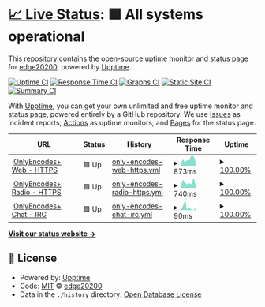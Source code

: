 # [📈 Live Status](https://edge20200.github.io/Status): <!--live status--> **🟩 All systems operational**

This repository contains the open-source uptime monitor and status page for [edge20200](https://edge20200.github.io/Status), powered by [Upptime](https://github.com/upptime/upptime).

[![Uptime CI](https://github.com/edge20200/Status/workflows/Uptime%20CI/badge.svg)](https://github.com/edge20200/Status/actions?query=workflow%3A%22Uptime+CI%22)
[![Response Time CI](https://github.com/edge20200/Status/workflows/Response%20Time%20CI/badge.svg)](https://github.com/edge20200/Status/actions?query=workflow%3A%22Response+Time+CI%22)
[![Graphs CI](https://github.com/edge20200/Status/workflows/Graphs%20CI/badge.svg)](https://github.com/edge20200/Status/actions?query=workflow%3A%22Graphs+CI%22)
[![Static Site CI](https://github.com/edge20200/Status/workflows/Static%20Site%20CI/badge.svg)](https://github.com/edge20200/Status/actions?query=workflow%3A%22Static+Site+CI%22)
[![Summary CI](https://github.com/edge20200/Status/workflows/Summary%20CI/badge.svg)](https://github.com/edge20200/Status/actions?query=workflow%3A%22Summary+CI%22)

With [Upptime](https://upptime.js.org), you can get your own unlimited and free uptime monitor and status page, powered entirely by a GitHub repository. We use [Issues](https://github.com/edge20200/Status/issues) as incident reports, [Actions](https://github.com/edge20200/Status/actions) as uptime monitors, and [Pages](https://edge20200.github.io/Status) for the status page.

<!--start: status pages-->
<!-- This summary is generated by Upptime (https://github.com/upptime/upptime) -->
<!-- Do not edit this manually, your changes will be overwritten -->
<!-- prettier-ignore -->
| URL | Status | History | Response Time | Uptime |
| --- | ------ | ------- | ------------- | ------ |
| <img alt="" src="https://icons.duckduckgo.com/ip3/onlyencodes.cc.ico" height="13"> [OnlyEncodes+ Web - HTTPS](https://onlyencodes.cc) | 🟩 Up | [only-encodes-web-https.yml](https://github.com/edge20200/Status/commits/HEAD/history/only-encodes-web-https.yml) | <details><summary><img alt="Response time graph" src="./graphs/only-encodes-web-https/response-time-week.png" height="20"> 873ms</summary><br><a href="https://status.onlyencodes.cc/history/only-encodes-web-https"><img alt="Response time 838" src="https://img.shields.io/endpoint?url=https%3A%2F%2Fraw.githubusercontent.com%2Fedge20200%2FStatus%2FHEAD%2Fapi%2Fonly-encodes-web-https%2Fresponse-time.json"></a><br><a href="https://status.onlyencodes.cc/history/only-encodes-web-https"><img alt="24-hour response time 530" src="https://img.shields.io/endpoint?url=https%3A%2F%2Fraw.githubusercontent.com%2Fedge20200%2FStatus%2FHEAD%2Fapi%2Fonly-encodes-web-https%2Fresponse-time-day.json"></a><br><a href="https://status.onlyencodes.cc/history/only-encodes-web-https"><img alt="7-day response time 873" src="https://img.shields.io/endpoint?url=https%3A%2F%2Fraw.githubusercontent.com%2Fedge20200%2FStatus%2FHEAD%2Fapi%2Fonly-encodes-web-https%2Fresponse-time-week.json"></a><br><a href="https://status.onlyencodes.cc/history/only-encodes-web-https"><img alt="30-day response time 831" src="https://img.shields.io/endpoint?url=https%3A%2F%2Fraw.githubusercontent.com%2Fedge20200%2FStatus%2FHEAD%2Fapi%2Fonly-encodes-web-https%2Fresponse-time-month.json"></a><br><a href="https://status.onlyencodes.cc/history/only-encodes-web-https"><img alt="1-year response time 838" src="https://img.shields.io/endpoint?url=https%3A%2F%2Fraw.githubusercontent.com%2Fedge20200%2FStatus%2FHEAD%2Fapi%2Fonly-encodes-web-https%2Fresponse-time-year.json"></a></details> | <details><summary><a href="https://status.onlyencodes.cc/history/only-encodes-web-https">100.00%</a></summary><a href="https://status.onlyencodes.cc/history/only-encodes-web-https"><img alt="All-time uptime 100.00%" src="https://img.shields.io/endpoint?url=https%3A%2F%2Fraw.githubusercontent.com%2Fedge20200%2FStatus%2FHEAD%2Fapi%2Fonly-encodes-web-https%2Fuptime.json"></a><br><a href="https://status.onlyencodes.cc/history/only-encodes-web-https"><img alt="24-hour uptime 100.00%" src="https://img.shields.io/endpoint?url=https%3A%2F%2Fraw.githubusercontent.com%2Fedge20200%2FStatus%2FHEAD%2Fapi%2Fonly-encodes-web-https%2Fuptime-day.json"></a><br><a href="https://status.onlyencodes.cc/history/only-encodes-web-https"><img alt="7-day uptime 100.00%" src="https://img.shields.io/endpoint?url=https%3A%2F%2Fraw.githubusercontent.com%2Fedge20200%2FStatus%2FHEAD%2Fapi%2Fonly-encodes-web-https%2Fuptime-week.json"></a><br><a href="https://status.onlyencodes.cc/history/only-encodes-web-https"><img alt="30-day uptime 100.00%" src="https://img.shields.io/endpoint?url=https%3A%2F%2Fraw.githubusercontent.com%2Fedge20200%2FStatus%2FHEAD%2Fapi%2Fonly-encodes-web-https%2Fuptime-month.json"></a><br><a href="https://status.onlyencodes.cc/history/only-encodes-web-https"><img alt="1-year uptime 100.00%" src="https://img.shields.io/endpoint?url=https%3A%2F%2Fraw.githubusercontent.com%2Fedge20200%2FStatus%2FHEAD%2Fapi%2Fonly-encodes-web-https%2Fuptime-year.json"></a></details>
| <img alt="" src="https://icons.duckduckgo.com/ip3/radio.onlyencodes.cc.ico" height="13"> [OnlyEncodes+ Radio - HTTPS](https://radio.onlyencodes.cc) | 🟩 Up | [only-encodes-radio-https.yml](https://github.com/edge20200/Status/commits/HEAD/history/only-encodes-radio-https.yml) | <details><summary><img alt="Response time graph" src="./graphs/only-encodes-radio-https/response-time-week.png" height="20"> 740ms</summary><br><a href="https://status.onlyencodes.cc/history/only-encodes-radio-https"><img alt="Response time 566" src="https://img.shields.io/endpoint?url=https%3A%2F%2Fraw.githubusercontent.com%2Fedge20200%2FStatus%2FHEAD%2Fapi%2Fonly-encodes-radio-https%2Fresponse-time.json"></a><br><a href="https://status.onlyencodes.cc/history/only-encodes-radio-https"><img alt="24-hour response time 414" src="https://img.shields.io/endpoint?url=https%3A%2F%2Fraw.githubusercontent.com%2Fedge20200%2FStatus%2FHEAD%2Fapi%2Fonly-encodes-radio-https%2Fresponse-time-day.json"></a><br><a href="https://status.onlyencodes.cc/history/only-encodes-radio-https"><img alt="7-day response time 740" src="https://img.shields.io/endpoint?url=https%3A%2F%2Fraw.githubusercontent.com%2Fedge20200%2FStatus%2FHEAD%2Fapi%2Fonly-encodes-radio-https%2Fresponse-time-week.json"></a><br><a href="https://status.onlyencodes.cc/history/only-encodes-radio-https"><img alt="30-day response time 527" src="https://img.shields.io/endpoint?url=https%3A%2F%2Fraw.githubusercontent.com%2Fedge20200%2FStatus%2FHEAD%2Fapi%2Fonly-encodes-radio-https%2Fresponse-time-month.json"></a><br><a href="https://status.onlyencodes.cc/history/only-encodes-radio-https"><img alt="1-year response time 566" src="https://img.shields.io/endpoint?url=https%3A%2F%2Fraw.githubusercontent.com%2Fedge20200%2FStatus%2FHEAD%2Fapi%2Fonly-encodes-radio-https%2Fresponse-time-year.json"></a></details> | <details><summary><a href="https://status.onlyencodes.cc/history/only-encodes-radio-https">100.00%</a></summary><a href="https://status.onlyencodes.cc/history/only-encodes-radio-https"><img alt="All-time uptime 99.98%" src="https://img.shields.io/endpoint?url=https%3A%2F%2Fraw.githubusercontent.com%2Fedge20200%2FStatus%2FHEAD%2Fapi%2Fonly-encodes-radio-https%2Fuptime.json"></a><br><a href="https://status.onlyencodes.cc/history/only-encodes-radio-https"><img alt="24-hour uptime 100.00%" src="https://img.shields.io/endpoint?url=https%3A%2F%2Fraw.githubusercontent.com%2Fedge20200%2FStatus%2FHEAD%2Fapi%2Fonly-encodes-radio-https%2Fuptime-day.json"></a><br><a href="https://status.onlyencodes.cc/history/only-encodes-radio-https"><img alt="7-day uptime 100.00%" src="https://img.shields.io/endpoint?url=https%3A%2F%2Fraw.githubusercontent.com%2Fedge20200%2FStatus%2FHEAD%2Fapi%2Fonly-encodes-radio-https%2Fuptime-week.json"></a><br><a href="https://status.onlyencodes.cc/history/only-encodes-radio-https"><img alt="30-day uptime 100.00%" src="https://img.shields.io/endpoint?url=https%3A%2F%2Fraw.githubusercontent.com%2Fedge20200%2FStatus%2FHEAD%2Fapi%2Fonly-encodes-radio-https%2Fuptime-month.json"></a><br><a href="https://status.onlyencodes.cc/history/only-encodes-radio-https"><img alt="1-year uptime 99.98%" src="https://img.shields.io/endpoint?url=https%3A%2F%2Fraw.githubusercontent.com%2Fedge20200%2FStatus%2FHEAD%2Fapi%2Fonly-encodes-radio-https%2Fuptime-year.json"></a></details>
| <img alt="" src="https://icons.duckduckgo.com/ip3/null.ico" height="13"> [OnlyEncodes+ Chat - IRC](irc.onlyencodes.cc) | 🟩 Up | [only-encodes-chat-irc.yml](https://github.com/edge20200/Status/commits/HEAD/history/only-encodes-chat-irc.yml) | <details><summary><img alt="Response time graph" src="./graphs/only-encodes-chat-irc/response-time-week.png" height="20"> 90ms</summary><br><a href="https://status.onlyencodes.cc/history/only-encodes-chat-irc"><img alt="Response time 207" src="https://img.shields.io/endpoint?url=https%3A%2F%2Fraw.githubusercontent.com%2Fedge20200%2FStatus%2FHEAD%2Fapi%2Fonly-encodes-chat-irc%2Fresponse-time.json"></a><br><a href="https://status.onlyencodes.cc/history/only-encodes-chat-irc"><img alt="24-hour response time 68" src="https://img.shields.io/endpoint?url=https%3A%2F%2Fraw.githubusercontent.com%2Fedge20200%2FStatus%2FHEAD%2Fapi%2Fonly-encodes-chat-irc%2Fresponse-time-day.json"></a><br><a href="https://status.onlyencodes.cc/history/only-encodes-chat-irc"><img alt="7-day response time 90" src="https://img.shields.io/endpoint?url=https%3A%2F%2Fraw.githubusercontent.com%2Fedge20200%2FStatus%2FHEAD%2Fapi%2Fonly-encodes-chat-irc%2Fresponse-time-week.json"></a><br><a href="https://status.onlyencodes.cc/history/only-encodes-chat-irc"><img alt="30-day response time 184" src="https://img.shields.io/endpoint?url=https%3A%2F%2Fraw.githubusercontent.com%2Fedge20200%2FStatus%2FHEAD%2Fapi%2Fonly-encodes-chat-irc%2Fresponse-time-month.json"></a><br><a href="https://status.onlyencodes.cc/history/only-encodes-chat-irc"><img alt="1-year response time 207" src="https://img.shields.io/endpoint?url=https%3A%2F%2Fraw.githubusercontent.com%2Fedge20200%2FStatus%2FHEAD%2Fapi%2Fonly-encodes-chat-irc%2Fresponse-time-year.json"></a></details> | <details><summary><a href="https://status.onlyencodes.cc/history/only-encodes-chat-irc">100.00%</a></summary><a href="https://status.onlyencodes.cc/history/only-encodes-chat-irc"><img alt="All-time uptime 100.00%" src="https://img.shields.io/endpoint?url=https%3A%2F%2Fraw.githubusercontent.com%2Fedge20200%2FStatus%2FHEAD%2Fapi%2Fonly-encodes-chat-irc%2Fuptime.json"></a><br><a href="https://status.onlyencodes.cc/history/only-encodes-chat-irc"><img alt="24-hour uptime 100.00%" src="https://img.shields.io/endpoint?url=https%3A%2F%2Fraw.githubusercontent.com%2Fedge20200%2FStatus%2FHEAD%2Fapi%2Fonly-encodes-chat-irc%2Fuptime-day.json"></a><br><a href="https://status.onlyencodes.cc/history/only-encodes-chat-irc"><img alt="7-day uptime 100.00%" src="https://img.shields.io/endpoint?url=https%3A%2F%2Fraw.githubusercontent.com%2Fedge20200%2FStatus%2FHEAD%2Fapi%2Fonly-encodes-chat-irc%2Fuptime-week.json"></a><br><a href="https://status.onlyencodes.cc/history/only-encodes-chat-irc"><img alt="30-day uptime 100.00%" src="https://img.shields.io/endpoint?url=https%3A%2F%2Fraw.githubusercontent.com%2Fedge20200%2FStatus%2FHEAD%2Fapi%2Fonly-encodes-chat-irc%2Fuptime-month.json"></a><br><a href="https://status.onlyencodes.cc/history/only-encodes-chat-irc"><img alt="1-year uptime 100.00%" src="https://img.shields.io/endpoint?url=https%3A%2F%2Fraw.githubusercontent.com%2Fedge20200%2FStatus%2FHEAD%2Fapi%2Fonly-encodes-chat-irc%2Fuptime-year.json"></a></details>

<!--end: status pages-->

[**Visit our status website →**](https://edge20200.github.io/Status)

## 📄 License

- Powered by: [Upptime](https://github.com/upptime/upptime)
- Code: [MIT](./LICENSE) © [edge20200](https://edge20200.github.io/Status)
- Data in the `./history` directory: [Open Database License](https://opendatacommons.org/licenses/odbl/1-0/)
